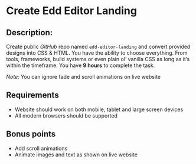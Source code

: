 # Create Edd Editor Landing
## Description:
Create public _GitHub_ repo named `edd-editor-landing` and convert provided designs into CSS & HTML.
You have the ability to choose everything. From  tools, frameworks, build systems or even plain ol’ vanilla CSS as long as it’s within the timeframe.
You have **9 hours** to complete the task.

_Note:_ You can ignore fade and scroll animations on live website

## Requirements
- Website should work on both mobile, tablet and large screen devices
- All modern browsers should be supported

## Bonus points
- Add scroll animations
- Animate images and text as shown on live website
